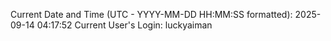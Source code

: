 Current Date and Time (UTC - YYYY-MM-DD HH:MM:SS formatted): 2025-09-14 04:17:52
Current User's Login: luckyaiman
